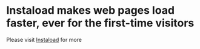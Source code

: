 # Instaload makes web pages load faster, ever for the first-time visitors

Please visit <a href="https://instaload.kuoll.com/">Instaload</a> for more
